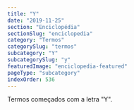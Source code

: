 ```yaml
---
title: "Y"
date: "2019-11-25"
section: "Enciclopédia"
sectionSlug: "enciclopedia"
category: "Termos"
categorySlug: "termos"
subcategory: "Y"
subcategorySlug: "y"
featuredImage: "enciclopedia-featured"
pageType: "subcategory"
indexOrder: 536
---
```


Termos começados com a letra "Y".